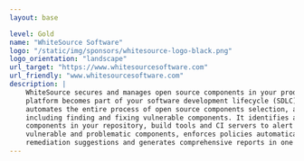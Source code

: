 ```yaml
---
layout: base

level: Gold
name: "WhiteSource Software"
logo: "/static/img/sponsors/whitesource-logo-black.png"
logo_orientation: "landscape"
url_target: "https://www.whitesourcesoftware.com"
url_friendly: "www.whitesourcesoftware.com"
description: |
   	WhiteSource secures and manages open source components in your products. Our
   	platform becomes part of your software development lifecycle (SDLC) and 
   	automates the entire process of open source components selection, approval, and management, 
   	including finding and fixing vulnerable components. It identifies all open source
   	components in your repository, build tools and CI servers to alert in real-time on 
   	vulnerable and problematic components, enforces policies automatically, provides 
   	remediation suggestions and generates comprehensive reports in one click.
---
```

